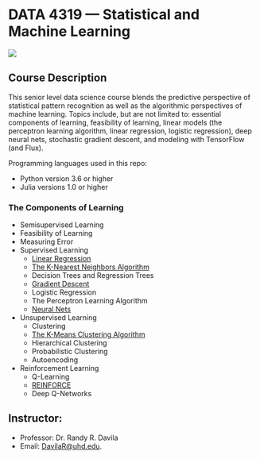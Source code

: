 # DATA 4319 — Statistical and Machine Learning
![](https://global-uploads.webflow.com/5d3ec351b1eba4332d213004/5efef4c7cfab3c3aa8b8e7a6_image5_s.jpg)
## Course Description
This senior level data science course blends the predictive perspective of statistical pattern recognition as well as the algorithmic perspectives of machine learning. Topics include, but are not limited to: essential components of learning, feasibility of learning, linear models (the perceptron learning algorithm, linear regression, logistic regression), deep neural nets, stochastic gradient descent, and modeling with TensorFlow (and Flux).

Programming languages used in this repo:
* Python version 3.6 or higher
* Julia versions 1.0 or higher

### The Components of Learning
+ Semisupervised Learning
+ Feasibility of Learning
+ Measuring Error
+ Supervised Learning
  + [Linear Regression](https://github.com/Dnsibu/NsibuD_DATA_4319/tree/main/Supervised%20Learning/03-Linear%20Regression)
  + [The K-Nearest Neighbors Algorithm](https://github.com/Dnsibu/NsibuD_DATA_4319/tree/main/Supervised%20Learning/02-KNN)
  + Decision Trees and Regression Trees
  + [Gradient Descent](https://github.com/Dnsibu/NsibuD_DATA_4319/tree/main/Supervised%20Learning/04-Gradient%20Descent)
  + Logistic Regression
  + The Perceptron Learning Algorithm
  + [Neural Nets](https://github.com/Dnsibu/NsibuD_DATA_4319/tree/main/Supervised%20Learning/06-Neural%20Networks)
+ Unsupervised Learning
  + Clustering
  + [The K-Means Clustering Algorithm](https://github.com/Dnsibu/NsibuD_DATA_4319/tree/main/Unsupervised%20Learning/01-K%20Means)
  + Hierarchical Clustering
  + Probabilistic Clustering
  + Autoencoding
+ Reinforcement Learning
  + Q-Learning
  + [REINFORCE](https://github.com/Dnsibu/NsibuD_DATA_4319/tree/main/Reinforcement%20Learning)
  + Deep Q-Networks


## Instructor: 
+ Professor: Dr. Randy R. Davila
+ Email: DavilaR@uhd.edu. 
